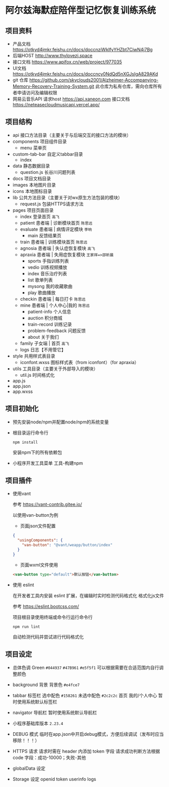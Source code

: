 # 阿尔兹海默症陪伴型记忆恢复训练系统

## 项目资料

- 产品文档
  https://otkyd4jmkr.feishu.cn/docs/doccnziWkIfyYHZbt7CiwN4j7Bg
- 后端HOST
  http://www.thylovezj.space
- 接口文档
  https://www.apifox.cn/web/project/977035
- UI文档
  https://otkyd4jmkr.feishu.cn/docs/doccncy0NdQd5nXGJsIgA829AKd
- git 仓库
  https://github.com/skyclouds2001/Alzheimer-Accompanying-Memory-Recovery-Training-System.git
  此仓库为私有仓库，需向仓库所有者申请访问及编辑权限
- 网易云音乐API
  请求host https://api.xaneon.com
  接口文档 https://neteasecloudmusicapi.vercel.app/

## 项目结构

- api 接口方法目录（主要关于与后端交互的接口方法的模块）
- components 项目组件目录
  - menu 菜单页
- custom-tab-bar 自定义tabbar目录
  - index
- data 静态数据目录
  - question.js  长谷川问题列表
- docs 项目文档目录
- images 本地图片目录
- icons 本地图标目录
- lib 公共方法目录（主要关于对wx原生方法包装的模块）
  - request.js 包装HTTPS请求方法
- pages 项目页面目录
  - index 登录首页 `高飞`
  - patient 患者端 | 诊断模块首页 `陈思远`
  - evaluate 患者端 | 病情评定模块 `李响`
    - main 反馈结果页
  - train 患者端 | 训练模块首页 `陈思远`
  - agnosia 患者端 | 失认症恢复模块 `高飞`
  - apraxia 患者端 | 失用症恢复模块 `王家祥=>邵昕晨`
    - sports 手指训练列表
    - vedio 训练视频播放
    - index 音乐治疗列表
    - list 歌单列表
    - mysong 我的收藏歌曲
    - play 歌曲播放
  - checkin 患者端 | 每日打卡 `陈思远`
  - mine 患者端 | 个人中心|我的 `陈思远`
    - patient-info 个人信息
    - auction 积分商城
    - train-record 训练记录
    - problem-feedback 问题反馈
    - about 关于我们
  - family 子女端 | 首页 `高飞`
  - logs 日志【不用管它】
- style 共用样式表目录
  - iconfont.wxss 图标样式表（from iconfont）（for apraxia）
- utils 工具目录（主要关于外部导入的模块）
  - util.js 时间格式化
- app.js
- app.json
- app.wxss

## 项目初始化

- 预先安装node/npm并配置node/npm的系统变量

- 根目录运行命令行

  ```shell
  npm install
  ```

  安装npm下的所有依赖包

- 小程序开发工具菜单
  工具-构建npm

## 项目插件

- 使用vant

  参考 https://vant-contrib.gitee.io/

  以使用van-button为例

  - 页面json文件配置

  ```json
  {
    "usingComponents": {
      "van-button": "@vant/weapp/button/index"
    }
  }
  ```

  - 页面wxml文件使用

  ```html
  <van-button type="default">默认按钮</van-button>
  ```

- 使用 eslint

  在开发者工具内安装 eslint 扩展，在编辑时实时检测代码格式化
  格式化js文件

  参考 https://eslint.bootcss.com/

  项目根目录使用终端或命令行运行命令行

  ```shell
  npm run lint
  ```

  自动检测代码并尝试进行代码格式化

## 项目设定

- 总体色调
  Green    `#044937`    `#47B961`    `#e5f5f1`
  可以根据需要在合适范围内自行调整颜色

- background 背景
  背景色 `#e4fce7`

- tabbar 标签栏
  选中配色 `#158261`    未选中配色 `#2c2c2c`
  首页    我的/个人中心
  暂时使用系统默认标签栏

- navigator 导航栏
  暂时使用系统默认导航栏

- 小程序基础库版本
  `2.23.4`

- DEBUG 模式
  临时在app.json中开启debug模式，方便后续调试（发布时应当移除！！！）

- HTTPS 请求
  请求时需在 header 内添加 token 字段
  请求成功判断方法根据 code 字段：成功-10000；失败-其他

- globalData 设定

- Storage 设定
  openid
  token
  userinfo
  logs
